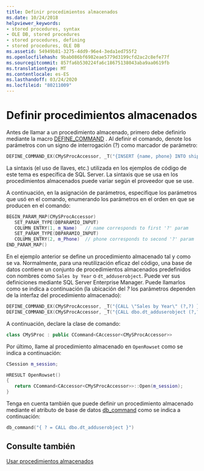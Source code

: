```yaml
---
title: Definir procedimientos almacenados
ms.date: 10/24/2018
helpviewer_keywords:
- stored procedures, syntax
- OLE DB, stored procedures
- stored procedures, defining
- stored procedures, OLE DB
ms.assetid: 54949b81-3275-4dd9-96e4-3eda1ed755f2
ms.openlocfilehash: 9bab086bf6982eae5779d3199cfd2ac2c8efe77f
ms.sourcegitcommit: 857fa6b530224fa6c18675138043aba9aa0619fb
ms.translationtype: MT
ms.contentlocale: es-ES
ms.lasthandoff: 03/24/2020
ms.locfileid: "80211009"
---
```

# <a name="defining-stored-procedures"></a>Definir procedimientos almacenados

Antes de llamar a un procedimiento almacenado, primero debe definirlo mediante la macro [DEFINE_COMMAND](../../data/oledb/define-command.md) . Al definir el comando, denote los parámetros con un signo de interrogación (?) como marcador de parámetro:

```cpp
DEFINE_COMMAND_EX(CMySProcAccessor, _T("{INSERT {name, phone} INTO shippers (?,?)}"))
```

La sintaxis (el uso de llaves, etc.) utilizada en los ejemplos de código de este tema es específica de SQL Server. La sintaxis que se usa en los procedimientos almacenados puede variar según el proveedor que se use.

A continuación, en la asignación de parámetros, especifique los parámetros que usó en el comando, enumerando los parámetros en el orden en que se producen en el comando:

```cpp
BEGIN_PARAM_MAP(CMySProcAccessor)
   SET_PARAM_TYPE(DBPARAMIO_INPUT)
   COLUMN_ENTRY(1, m_Name)   // name corresponds to first '?' param
   SET_PARAM_TYPE(DBPARAMIO_INPUT)
   COLUMN_ENTRY(2, m_Phone)  // phone corresponds to second '?' param
END_PARAM_MAP()
```

En el ejemplo anterior se define un procedimiento almacenado tal y como se va. Normalmente, para una reutilización eficaz del código, una base de datos contiene un conjunto de procedimientos almacenados predefinidos con nombres como `Sales by Year` o `dt_adduserobject`. Puede ver sus definiciones mediante SQL Server Enterprise Manager. Puede llamarlos como se indica a continuación (la ubicación del *?* los parámetros dependen de la interfaz del procedimiento almacenado):

```cpp
DEFINE_COMMAND_EX(CMySProcAccessor, _T("{CALL \"Sales by Year\" (?,?) }"))
DEFINE_COMMAND_EX(CMySProcAccessor, _T("{CALL dbo.dt_adduserobject (?,?) }"))
```

A continuación, declare la clase de comando:

```cpp
class CMySProc : public CCommand<CAccessor<CMySProcAccessor>>
```

Por último, llame al procedimiento almacenado en `OpenRowset` como se indica a continuación:

```cpp
CSession m_session;

HRESULT OpenRowset()
{
   return CCommand<CAccessor<CMySProcAccessor>>::Open(m_session);
}
```

Tenga en cuenta también que puede definir un procedimiento almacenado mediante el atributo de base de datos [db_command](../../windows/db-command.md) como se indica a continuación:

```cpp
db_command("{ ? = CALL dbo.dt_adduserobject }")
```

## <a name="see-also"></a>Consulte también

[Usar procedimientos almacenados](../../data/oledb/using-stored-procedures.md)
